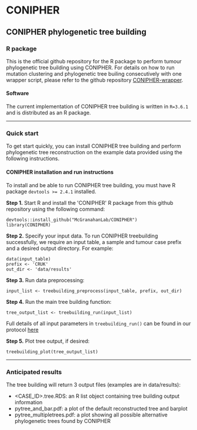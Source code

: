 # CONIPHER

## CONIPHER phylogenetic tree building 
### R package

This is the official github repository for the R package to perform tumour phylogenetic tree building using CONIPHER. For details on how to run mutation clustering and phylogenetic tree builing consecutively with one wrapper script, please refer to the github repository [CONIPHER-wrapper](https://github.com/McGranahanLab/CONIPHER-wrapper). 

#### Software
The current implementation of CONIPHER tree building is written in `R=3.6.1` and is distributed as an R package.

---
### Quick start

To get start quickly, you can install CONIPHER tree building and perform phylogenetic tree reconstruction on the example data provided using the following instructions.

#### CONIPHER installation and run instructions
To install and be able to run CONIPHER tree building, you must have R package `devtools >= 2.4.1` installed. 

**Step 1.** Start R and install the 'CONIPHER' R package from this github repository using the following command:
```
devtools::install_github("McGranahanLab/CONIPHER")
library(CONIPHER)
```

**Step 2.** Specify your input data. To run CONIPHER treebuilding successfully, we require an input table, a sample and tumour case prefix and a desired output directory. For example:
```
data(input_table)
prefix <- 'CRUK'
out_dir <- 'data/results'
```

**Step 3.** Run data preprocessing:
```
input_list <- treebuilding_preprocess(input_table, prefix, out_dir)
```

**Step 4.** Run the main tree building function:
```
tree_output_list <- treebuilding_run(input_list)
```
Full details of all input parameters in `treebuilding_run()` can be found in our protocol [here](CONIPHER_arxiv)


**Step 5.** Plot tree output, if desired:
```
treebuilding_plot(tree_output_list)
```
--- 

### Anticipated results

The tree building will return 3 output files (examples are in data/results):
- <CASE_ID>.tree.RDS: an R list object containing tree building output information
- pytree_and_bar.pdf: a plot of the default reconstructed tree and barplot
- pytree_multipletrees.pdf: a plot showing all possible alternative phylogenetic trees found by CONIPHER



